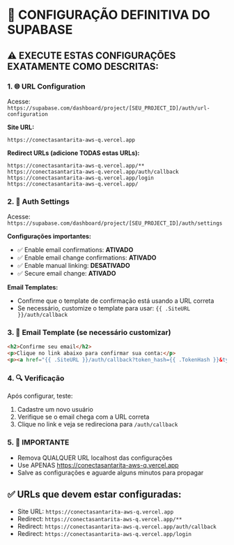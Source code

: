 # 🔧 CONFIGURAÇÃO DEFINITIVA DO SUPABASE

## ⚠️ EXECUTE ESTAS CONFIGURAÇÕES EXATAMENTE COMO DESCRITAS:

### 1. 🌐 **URL Configuration**
Acesse: `https://supabase.com/dashboard/project/[SEU_PROJECT_ID]/auth/url-configuration`

**Site URL:**
```
https://conectasantarita-aws-q.vercel.app
```

**Redirect URLs (adicione TODAS estas URLs):**
```
https://conectasantarita-aws-q.vercel.app/**
https://conectasantarita-aws-q.vercel.app/auth/callback
https://conectasantarita-aws-q.vercel.app/login
https://conectasantarita-aws-q.vercel.app/
```

### 2. 🔐 **Auth Settings**
Acesse: `https://supabase.com/dashboard/project/[SEU_PROJECT_ID]/auth/settings`

**Configurações importantes:**
- ✅ Enable email confirmations: **ATIVADO**
- ✅ Enable email change confirmations: **ATIVADO**
- ✅ Enable manual linking: **DESATIVADO**
- ✅ Secure email change: **ATIVADO**

**Email Templates:**
- Confirme que o template de confirmação está usando a URL correta
- Se necessário, customize o template para usar: `{{ .SiteURL }}/auth/callback`

### 3. 📧 **Email Template (se necessário customizar)**
```html
<h2>Confirme seu email</h2>
<p>Clique no link abaixo para confirmar sua conta:</p>
<p><a href="{{ .SiteURL }}/auth/callback?token_hash={{ .TokenHash }}&type=email">Confirmar Email</a></p>
```

### 4. 🔍 **Verificação**
Após configurar, teste:
1. Cadastre um novo usuário
2. Verifique se o email chega com a URL correta
3. Clique no link e veja se redireciona para `/auth/callback`

### 5. 🚨 **IMPORTANTE**
- Remova QUALQUER URL localhost das configurações
- Use APENAS https://conectasantarita-aws-q.vercel.app
- Salve as configurações e aguarde alguns minutos para propagar

## ✅ **URLs que devem estar configuradas:**
- Site URL: `https://conectasantarita-aws-q.vercel.app`
- Redirect: `https://conectasantarita-aws-q.vercel.app/**`
- Redirect: `https://conectasantarita-aws-q.vercel.app/auth/callback`
- Redirect: `https://conectasantarita-aws-q.vercel.app/login`
